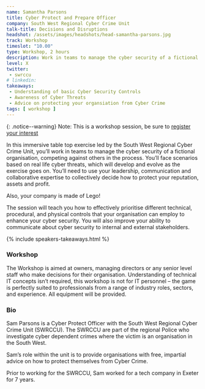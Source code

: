 ```yaml
---
name: Samantha Parsons
title: Cyber Protect and Prepare Officer
company: South West Regional Cyber Crime Unit
talk-title: Decisions and Disruptions
headshot: /assets/images/headshots/head-samantha-parsons.jpg
track: Workshop
timeslot: "10.00"
type: Workshop, 2 hours
description: Work in teams to manage the cyber security of a fictional organisation, with Lego!
level: X
twitter:
 - swrccu
# linkedin:
takeaways:
 - Understanding of basic Cyber Security Controls
 - Awareness of Cyber Threats
 - Advice on protecting your organsiation from Cyber Crime
tags: [ workshop ]
---
```

{: .notice--warning}
Note: This is a workshop session, be sure to <a href="https://docs.google.com/forms/d/e/1FAIpQLSdhKUMymab32hHXFB-yqV-d1LaeXADM6LfdL0F9srh2Gfr5DA/viewform?usp=sf_link">register your interest</a>

In this immersive table top exercise led by the South West Regional Cyber Crime Unit, you’ll work in teams to manage the cyber security of a fictional organisation, competing against others in the process. You’ll face scenarios based on real life cyber threats, which will develop and evolve as the exercise goes on. You’ll need to use your leadership, communication and collaborative expertise to collectively decide how to protect your reputation, assets and profit.

Also, your company is made of Lego!

The session will teach you how to effectively prioritise different technical, procedural, and physical controls that your organisation can employ to enhance your cyber security. You will also improve your ability to communicate about cyber security to internal and external stakeholders.

{% include speakers-takeaways.html %}
<h3>Workshop</h3>
The Workshop is aimed at owners, managing directors or any senior level staff who make decisions for their organisation. Understanding of technical IT concepts isn’t required, this workshop is not for IT personnel – the game is perfectly suited to professionals from a range of industry roles, sectors, and experience. All equipment will be provided.



<h3>Bio</h3>
Sam Parsons is a Cyber Protect Officer with the South West Regional Cyber Crime Unit (SWRCCU). The SWRCCU are part of the regional Police who investigate cyber dependent crimes where the victim is an organisation in the South West.

Sam’s role within the unit is to provide organisations with free, impartial advice on how to protect themselves from Cyber Crime.

Prior to working for the SWRCCU, Sam worked for a tech company in Exeter for 7 years.

